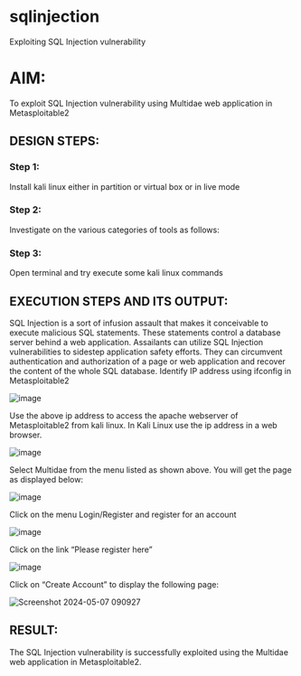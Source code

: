 # sqlinjection
Exploiting SQL Injection vulnerability

# AIM:
To exploit SQL Injection vulnerability using Multidae web application in Metasploitable2

## DESIGN STEPS:

### Step 1:

Install kali linux either in partition or virtual box or in live mode


### Step 2:

Investigate on the various categories of tools as follows:

### Step 3:

Open terminal and try execute some kali linux commands

## EXECUTION STEPS AND ITS OUTPUT:

SQL Injection is a sort of infusion assault that makes it conceivable to execute malicious SQL statements. These statements control a database server behind a web application. Assailants can utilize SQL Injection vulnerabilities to sidestep application safety efforts. They can circumvent authentication and authorization of a page or web application and recover the content of the whole SQL database. 
Identify IP address using ifconfig in Metasploitable2

![image](https://github.com/Vanitha-SM/sqlinjection/assets/119557985/77ab00e2-bde8-423c-a629-b34a421ed3de)

Use the above ip address to access the apache webserver of Metasploitable2 from kali linux. In Kali Linux use the ip address in a web browser.

![image](https://github.com/Vanitha-SM/sqlinjection/assets/119557985/b07109ea-6b6f-42ba-bab2-283518f9b39c)

Select Multidae from the menu listed as shown above. You will get the page as displayed below:

![image](https://github.com/Vanitha-SM/sqlinjection/assets/119557985/12fc4720-9949-4280-b533-6b022d56811b)

Click on the menu Login/Register and register for an account

![image](https://github.com/Vanitha-SM/sqlinjection/assets/119557985/900dc066-8e72-4dc0-a192-55bb9f622d3c)

Click on the link “Please register here”

![image](https://github.com/Vanitha-SM/sqlinjection/assets/119557985/d0f017af-034c-414a-929b-068b669e13b5)

Click on “Create Account” to display the following page:

![Screenshot 2024-05-07 090927](https://github.com/Vanitha-SM/sqlinjection/assets/119557985/aae3b30e-9e56-4814-9ba9-a10783b7d273)



## RESULT:
The SQL Injection vulnerability is successfully exploited using the Multidae web application in Metasploitable2.
